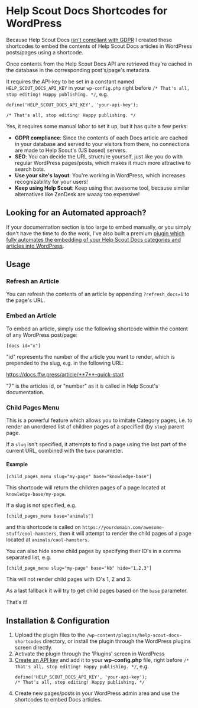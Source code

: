 
# Help Scout Docs Shortcodes for WordPress

Because Help Scout Docs [isn't compliant with GDPR](https://docs.helpscout.com/article/1263-security-at-help-scout) I created these shortcodes to embed the contents of Help Scout Docs articles in WordPress posts/pages using a shortcode.

Once contents from the Help Scout Docs API are retrieved they're cached in the database in the corresponding post's/page's metadata.

It requires the API-key to be set in a constant named `HELP_SCOUT_DOCS_API_KEY` in your `wp-config.php` right before `/* That's all, stop editing! Happy publishing. */`, e.g.

````
define('HELP_SCOUT_DOCS_API_KEY', 'your-api-key');

/* That's all, stop editing! Happy publishing. */
````

Yes, it requires some manual labor to set it up, but it has quite a few perks:

-  **GDPR compliance**: Since the contents of each Docs article are cached in your database and served to your visitors from there, no connections are made to Help Scout's (US based) servers.
-  **SEO**: You can decide the URL structure yourself, just like you do with regular WordPress pages/posts, which makes it much more attractive to search bots.
-  **Use your site's layout**: You're working in WordPress, which increases recognizability for your users!
-  **Keep using Help Scout**: Keep using that awesome tool, because similar alternatives like ZenDesk are waaay too expensive!

##  Looking for an Automated approach?
If your documentation section is too large to embed manually, or you simply don't have the time to do the work, I've also built a premium [plugin which fully automates the embedding of your Help Scout Docs categories and articles into WordPress](https://ffw.press/wordpress/wp-help-scout-docs/).

## Usage
### Refresh an Article
You can refresh the contents of an article by appending `?refresh_docs=1` to the page's URL.

### Embed an Article
To embed an article, simply use the following shortcode within the content of any WordPress post/page:

`[docs id="x"]`

"id" represents the number of the article you want to render, which is prepended to the slug, e.g. in the following URL:

https://docs.ffw.press/article/**7**-quick-start

"7" is the articles id, or "number" as it is called in Help Scout's documentation.

### Child Pages Menu

This is a powerful feature which allows you to imitate Category pages, i.e. to render an unordered list of children pages of a specified (by `slug`) parent page.

If a `slug` isn't specified, it attempts to find a page using the last part of the current URL, combined with the `base` parameter.

#### Example

`[child_pages_menu slug="my-page" base="knowledge-base"]`

This shortcode will return the children pages of a page located at `knowledge-base/my-page`.

If a slug is not specified, e.g.

`[child_pages_menu base="animals"]`

and this shortcode is called on `https://yourdomain.com/awesome-stuff/cool-hamsters`, then it will attempt to render the child pages of a page located at `animals/cool-hamsters`.

You can also hide some child pages by specifying their ID's in a comma separated list, e.g.

`[child_page_menu slug="my-page" base="kb" hide="1,2,3"]`

This will not render child pages with ID's 1, 2 and 3.

As a last fallback it will try to get child pages based on the `base` parameter.

That's it!

## Installation & Configuration

1. Upload the plugin files to the `/wp-content/plugins/help-scout-docs-shortcodes` directory, or install the plugin through the WordPress plugins screen directly.
2. Activate the plugin through the 'Plugins' screen in WordPress
3. [Create an API key](https://developer.helpscout.com/docs-api/) and add it to your **wp-config.php** file, right before `/* That's all, stop editing! Happy publishing. */`, e.g.
   ````
   define('HELP_SCOUT_DOCS_API_KEY', 'your-api-key');
   /* That's all, stop editing! Happy publishing. */
   ````
4. Create new pages/posts in your WordPress admin area and use the shortcodes to embed Docs articles.
